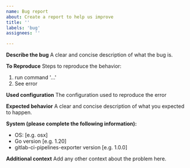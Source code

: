 ```yaml
---
name: Bug report
about: Create a report to help us improve
title: ''
labels: 'bug'
assignees: ''

---
```


**Describe the bug**
A clear and concise description of what the bug is.

**To Reproduce**
Steps to reproduce the behavior:

1. run command '...'
4. See error

**Used configuration**
The configuration used to reproduce the error

**Expected behavior**
A clear and concise description of what you expected to happen.

**System (please complete the following information):**

- OS: [e.g. osx]
- Go version [e.g. 1.20]
- gitlab-ci-pipelines-exporter version [e.g. 1.0.0]

**Additional context**
Add any other context about the problem here.
